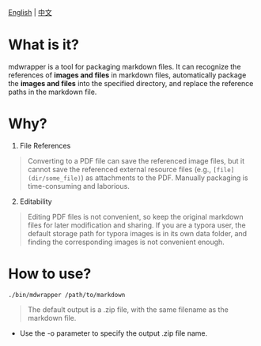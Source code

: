 [English](./README.md) | [中文](./docs/README_CN.md)

# What is it?

mdwrapper is a tool for packaging markdown files. It can recognize the references of **images and files** in markdown files, automatically package the **images and files** into the specified directory, and replace the reference paths in the markdown file.

# Why?

1. File References
> Converting to a PDF file can save the referenced image files, but it cannot save the referenced external resource files (e.g., `[file](dir/some_file)`) as attachments to the PDF.
> Manually packaging is time-consuming and laborious.

2. Editability
> Editing PDF files is not convenient, so keep the original markdown files for later modification and sharing.
> If you are a typora user, the default storage path for typora images is in its own data folder, and finding the corresponding images is not convenient enough.

# How to use?

```shell
./bin/mdwrapper /path/to/markdown
```
> The default output is a .zip file, with the same filename as the markdown file.
- Use the -o parameter to specify the output .zip file name.